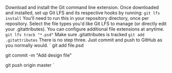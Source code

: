 Download and install the Git command line extension. Once downloaded and installed, set up Git LFS and its respective hooks by running: 
`
git lfs install
`
You'll need to run this in your repository directory, once per repository.
Select the file types you'd like Git LFS to manage (or directly edit your .gitattributes). You can configure additional file extensions at anytime.
`
git lfs track "*.psd"
`
Make sure .gitattributes is tracked
`
git add .gitattributes
`
There is no step three. Just commit and push to GitHub as you normally would.
`
git add file.psd

git commit -m "Add design file"

git push origin master
`
